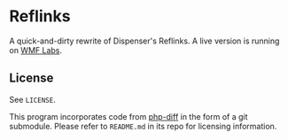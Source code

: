 # Reflinks
A quick-and-dirty rewrite of Dispenser's Reflinks. A live version is running on [WMF Labs](https://tools.wmflabs.org/fengtools/reflinks/).

## License
See `LICENSE`.

This program incorporates code from [php-diff](https://github.com/chrisboulton/php-diff) in the form of a git submodule. Please refer to `README.md` in its repo for licensing information.
